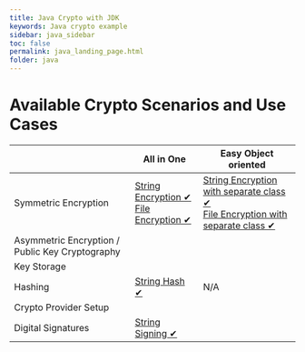 ```yaml
---
title: Java Crypto with JDK
keywords: Java crypto example
sidebar: java_sidebar
toc: false
permalink: java_landing_page.html
folder: java
---
```


# Available Crypto Scenarios and Use Cases

|                                                 | All in One                             | Easy Object oriented                 |
|-------------------------------------------------|----------------------------------------|--------------------------------------|
| Symmetric Encryption                            | [String Encryption ✔](java_string_encryption_symmetric) <br />[File Encryption ✔](java_file_encryption_symmetric_password_based) | [String Encryption with separate class ✔](java_easy_AES_string_encryption) <br />[File Encryption with separate class ✔](java_easy_AES_file_encryption) |
| Asymmetric Encryption / Public Key Cryptography |                                        |                                      |
| Key Storage                                     |                                        |                                      |
| Hashing                                         | [String Hash ✔](java_string_hash)      | N/A                                  |
| Crypto Provider Setup                           |                                        |                                      |
| Digital Signatures                              | [String Signing ✔](java_string_sign)                                       |                                      |
